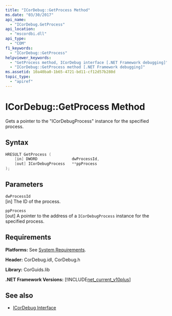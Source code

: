 ```yaml
---
title: "ICorDebug::GetProcess Method"
ms.date: "03/30/2017"
api_name: 
  - "ICorDebug.GetProcess"
api_location: 
  - "mscordbi.dll"
api_type: 
  - "COM"
f1_keywords: 
  - "ICorDebug::GetProcess"
helpviewer_keywords: 
  - "GetProcess method, ICorDebug interface [.NET Framework debugging]"
  - "ICorDebug::GetProcess method [.NET Framework debugging]"
ms.assetid: 10a40ba0-1b65-4721-bd11-cf12d57b280d
topic_type: 
  - "apiref"
---
```

# ICorDebug::GetProcess Method
Gets a pointer to the "ICorDebugProcess" instance for the specified process.  
  
## Syntax  
  
```cpp  
HRESULT GetProcess (  
    [in] DWORD               dwProcessId,  
    [out] ICorDebugProcess   **ppProcess  
);  
```  
  
## Parameters  
 `dwProcessId`  
 [in] The ID of the process.  
  
 `ppProcess`  
 [out] A pointer to the address of a `ICorDebugProcess` instance for the specified process.  
  
## Requirements  
 **Platforms:** See [System Requirements](../../get-started/system-requirements.md).  
  
 **Header:** CorDebug.idl, CorDebug.h  
  
 **Library:** CorGuids.lib  
  
 **.NET Framework Versions:** [!INCLUDE[net_current_v10plus](../../../../includes/net-current-v10plus-md.md)]  
  
## See also

- [ICorDebug Interface](icordebug-interface.md)
